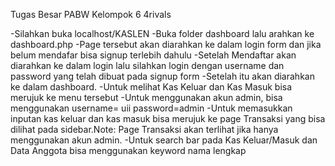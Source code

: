 Tugas Besar PABW Kelompok 6 4rivals

-Silahkan buka localhost/KASLEN
-Buka folder dashboard lalu arahkan ke dashboard.php
-Page tersebut akan diarahkan ke dalam login form dan jika belum mendafar bisa signup terlebih dahulu
-Setelah Mendaftar akan diarahkan ke dalam login lalu silahkan login dengan username dan password yang telah dibuat pada signup form
-Setelah itu akan diarahkan ke dalam dashboard.
-Untuk melihat Kas Keluar dan Kas Masuk bisa merujuk ke menu tersebut
-Untuk menggunakan akun admin, bisa menggunakan username= uii password=admin
-Untuk memasukkan inputan kas keluar dan kas masuk bisa merujuk ke page Transaksi yang bisa dilihat pada sidebar.Note: Page Transaksi akan terlihat jika hanya menggunakan akun admin.
-Untuk search bar pada Kas Keluar/Masuk dan Data Anggota bisa menggunakan keyword nama lengkap
